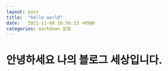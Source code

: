 ```yaml
---
layout: post
title:  "hello world"
date:   2021-11-08 16:56:33 +0900
categories: markdown 문법
---
```


# 안녕하세요 나의 블로그 세상입니다.
